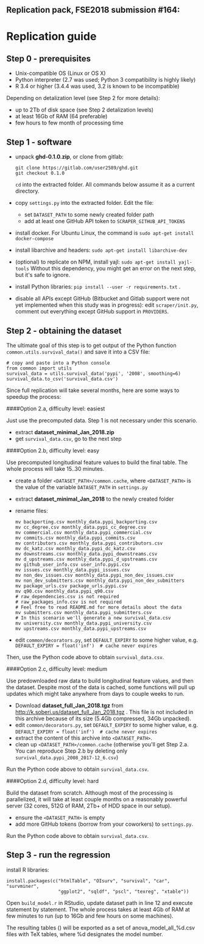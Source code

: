 Replication pack, FSE2018 submission #164:
------------------------------------------

Replication guide
=================

Step 0 - prerequisites
----------------------

- Unix-compatible OS (Linux or OS X)
- Python interpreter (2.7 was used; Python 3 compatibility is highly likely)
- R 3.4 or higher (3.4.4 was used, 3.2 is known to be incompatible)

Depending on detalization level (see Step 2 for more details):
- up to 2Tb of disk space (see Step 2 detalization levels)
- at least 16Gb of RAM (64 preferable)
- few hours to few month of processing time

Step 1 - software
----------------

- unpack **ghd-0.1.0.zip**, or clone from gitlab:

      git clone https://gitlab.com/user2589/ghd.git
      git checkout 0.1.0
  
  `cd` into the extracted folder. 
  All commands below assume it as a current directory.
    
- copy `settings.py` into the extracted folder. Edit the file:
    * set `DATASET_PATH` to some newly created folder path
    * add at least one GitHub API token to `SCRAPER_GITHUB_API_TOKENS` 
- install docker. For Ubuntu Linux, the command is 
    `sudo apt-get install docker-compose`
- install libarchive and headers: `sudo apt-get install libarchive-dev`
- (optional) to replicate on NPM, install yajl: `sudo apt-get install yajl-tools`
  Without this dependency, you might get an error on the next step, 
  but it's safe to ignore.
- install Python libraries: `pip install --user -r requirements.txt` . 
- disable all APIs except GitHub (Bitbucket and Gitlab support were
  not yet implemented when this study was in progress): edit
  `scraper/init.py`, comment out everything except GitHub support
  in `PROVIDERS`.

Step 2 - obtaining the dataset
-----------------------------

The ultimate goal of this step is to get output of the Python function 
`common.utils.survival_data()` and save it into a CSV file:

    # copy and paste into a Python console
    from common import utils
    survival_data = utils.survival_data('pypi', '2008', smoothing=6)
    survival_data.to_csv('survival_data.csv')

Since full replication will take several months, here are some ways to speedup
the process:

####Option 2.a, difficulty level: easiest

Just use the precomputed data. Step 1 is not necessary under this scenario.

- extract **dataset_minimal_Jan_2018.zip**
- get `survival_data.csv`, go to the next step

####Option 2.b, difficulty level: easy

Use precomputed longitudinal feature values to build the final table.
The whole process will take 15..30 minutes.

- create a folder `<DATASET_PATH>/common.cache`, where `<DATASET_PATH>` is 
  the value of the variable `DATASET_PATH` in `settings.py`
- extract **dataset_minimal_Jan_2018** to the newly created folder
- rename files:

      mv backporting.csv monthly_data.pypi_backporting.csv
      mv cc_degree.csv monthly_data.pypi_cc_degree.csv
      mv commercial.csv monthly_data.pypi_commercial.csv
      mv commits.csv monthly_data.pypi_commits.csv
      mv contributors.csv monthly_data.pypi_contributors.csv
      mv dc_katz.csv monthly_data.pypi_dc_katz.csv
      mv downstreams.csv monthly_data.pypi_downstreams.csv
      mv d_upstreams.csv monthly_data.pypi_d_upstreams.csv
      mv github_user_info.csv user_info.pypi.csv
      mv issues.csv monthly_data.pypi_issues.csv
      mv non_dev_issues.csv monthly_data.pypi_non_dev_issues.csv
      mv non_dev_submitters.csv monthly_data.pypi_non_dev_submitters
      mv package_urls.csv package_urls.pypi.csv
      mv q90.csv monthly_data.pypi_q90.csv
      # raw_dependencies.csv is not required
      # raw_packages_info.csv is not required
      # Feel free to read README.md for more details about the data
      mv submitters.csv monthly_data.pypi_submitters.csv
      # In this scenario we'll generate a new survival_data.csv
      mv university.csv monthly_data.pypi_university.csv
      mv upstreams.csv monthly_data.pypi_upstreams.csv

- edit `common/decorators.py`, set `DEFAULT_EXPIRY` to some higher value,
  e.g. `DEFAULT_EXPIRY = float('inf')  # cache never expires`

Then, use the Python code above to obtain `survival_data.csv`.

####Option 2.c, difficulty level: medium

Use predownloaded raw data to build longitudinal feature values, 
and then the dataset. Despite most of the data is cached, some functions will
pull up updates which might take anywhere from days to couple weeks to run.


- Download **dataset_full_Jan_2018.tgz** from http://k.soberi.us/dataset_full_Jan_2018.tgz .
This file is not included in this archive because of its size 
(5.4Gb compressed, 34Gb unpacked).
- edit `common/decorators.py`, set `DEFAULT_EXPIRY` to some higher value,
  e.g. `DEFAULT_EXPIRY = float('inf')  # cache never expires`
- extract the content of this archive into `<DATASET_PATH>`.
- clean up `<DATASET_PATH>/common.cache` (otherwise you'll get Step 2.a. 
You can reproduce Step 2.b by deleting only `survival_data.pypi_2008_2017-12_6.csv`)

Run the Python code above to obtain `survival_data.csv`.

####Option 2.d, difficulty level: hard

Build the dataset from scratch. Although most of the processing is
parallelized, it will take at least couple months on a reasonably
powerful server (32 cores, 512G of RAM, 2Tb+ of HDD space in our setup).

- ensure the `<DATASET_PATH>` is empty
- add more GitHub tokens (borrow from your coworkers) to `settings.py`.

Run the Python code above to obtain `survival_data.csv`.


Step 3 - run the regression
---------------------------

install R libraries:

    install.packages(c("htmlTable", "OIsurv", "survival", "car", "survminer",
                       "ggplot2", "sqldf", "pscl", "texreg", "xtable"))

Open `build_model.r` in RStudio, update dataset path in line 12 and execute
statement by statement.
The whole process takes at least 4Gb of RAM at few minutes to run
(up to 16Gb and few hours on some machines).

The resulting tables () will be exported as a set of anova_model_all_%d.csv files with TeX tables, where %d designates the model number.
